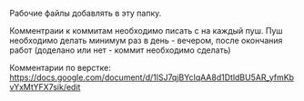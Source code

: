 Рабочие файлы добавлять в эту папку.

Комментраии к коммитам необходимо писать с на каждый пуш.
Пуш необходимо делать минимум раз в день - вечером, после окончания работ (доделано или нет - коммит необходимо сделать)

Комментарии по верстке:
https://docs.google.com/document/d/1lSJ7qjBYcIqAA8d1DtldBU5AR_yfmKbvYxMtYFX7sik/edit